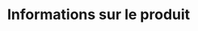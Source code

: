 ---
title: Informations sur le produit
type: docs
weight: 10
url: /fr/jasperreports/getting-started/
---